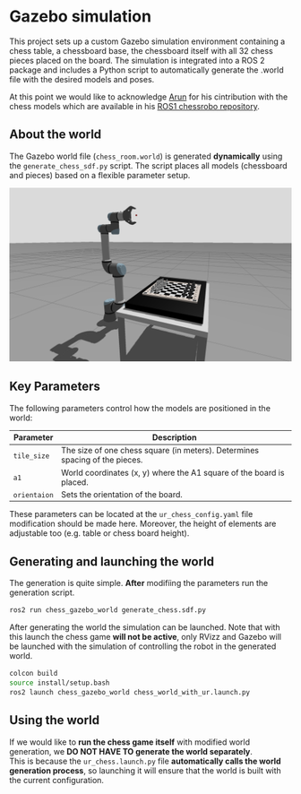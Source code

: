 # Gazebo simulation

This project sets up a custom Gazebo simulation environment containing a chess table, a chessboard base, the chessboard itself with all 32 chess pieces placed on the board. The simulation is integrated into a ROS 2 package and includes a Python script to automatically generate the .world file with the desired models and poses.

At this point we would like to acknowledge [Arun](https://github.com/arunkru1998) for his cintribution with the chess models which are available in his [ROS1 chessrobo repository](https://github.com/arunkru1998/chessrobo#).

## About the world

The Gazebo world file (`chess_room.world`) is generated **dynamically** using the `generate_chess_sdf.py` script. The script places all models (chessboard and pieces) based on a flexible parameter setup.

<p align="center">
  <img src="images/gazebo_world_chess.png" width="800" />
</p>

## Key Parameters

The following parameters control how the models are positioned in the world:

| **Parameter**         | **Description**                                                                 |
|------------------|-----------------------------------------------------------------------------|
| `tile_size`     | The size of one chess square (in meters). Determines spacing of the pieces. |
| `a1` | World coordinates (x, y) where the A1 square of the board is placed.         |
|`orientaion`| Sets the orientation of the board. 

These parameters can be located at the `ur_chess_config.yaml` file modification should be made here.
Moreover, the height of elements are adjustable too (e.g. table or chess board height).

## Generating and launching the world

The generation is quite simple. **After** modifíing the parameters run the generation script.

```bash
ros2 run chess_gazebo_world generate_chess.sdf.py
```

After generating the world the simulation can be launched. Note that with this launch the chess game **will not be active**, only RVizz and Gazebo will be launched with the simulation of controlling the robot in the generated world.

```bash
colcon build
source install/setup.bash
ros2 launch chess_gazebo_world chess_world_with_ur.launch.py
```

## Using the world

If we would like to **run the chess game itself** with modified world generation, we **DO NOT HAVE TO generate the world separately**.  
This is because the `ur_chess.launch.py` file **automatically calls the world generation process**, so launching it will ensure that the world is built with the current configuration.




